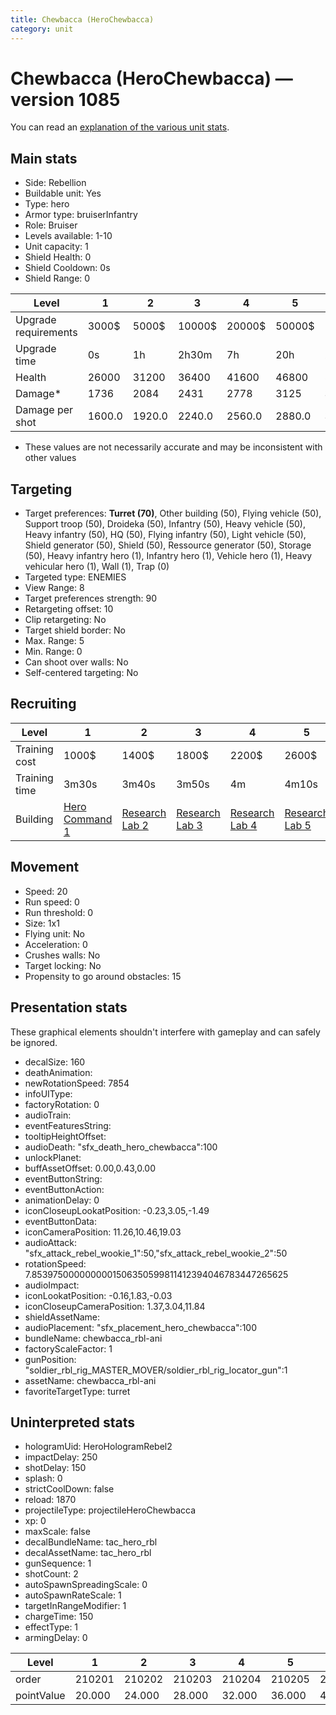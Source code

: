 ```yaml
---
title: Chewbacca (HeroChewbacca)
category: unit
---
```


# Chewbacca (HeroChewbacca) — version 1085

You can read an [explanation  of the various unit stats](unitexplained.md).

## Main stats

  * Side: Rebellion
  * Buildable unit: Yes
  * Type: hero
  * Armor type: bruiserInfantry
  * Role: Bruiser
  * Levels available: 1-10
  * Unit capacity: 1
  * Shield Health: 0
  * Shield Cooldown: 0s
  * Shield Range: 0

|Level               |1     |2     |3     |4     |5     |6      |7      |8      |9       |10      |
|--------------------|------|------|------|------|------|-------|-------|-------|--------|--------|
|Upgrade requirements|3000$ |5000$ |10000$|20000$|50000$|135000$|225000$|450000$|1500000$|2500000$|
|Upgrade time        |0s    |1h    |2h30m |7h    |20h   |2d12h  |4d     |6d     |1w1d    |1w5d    |
|Health              |26000 |31200 |36400 |41600 |46800 |52000  |57200  |62400  |67600   |78000   |
|Damage*             |1736  |2084  |2431  |2778  |3125  |3472   |3820   |4167   |4514    |5208    |
|Damage per shot     |1600.0|1920.0|2240.0|2560.0|2880.0|3200.0 |3520.0 |3840.0 |4160.0  |4800.0  |

* These values are not necessarily accurate and may be inconsistent with other values

## Targeting

  * Target preferences: **Turret (70)**, Other building (50), Flying vehicle (50), Support troop (50), Droideka (50), Infantry (50), Heavy vehicle (50), Heavy infantry (50), HQ (50), Flying infantry (50), Light vehicle (50), Shield generator (50), Shield (50), Ressource generator (50), Storage (50), Heavy infantry hero (1), Infantry hero (1), Vehicle hero (1), Heavy vehicular hero (1), Wall (1), Trap (0)
  * Targeted type: ENEMIES
  * View Range: 8
  * Target preferences strength: 90
  * Retargeting offset: 10
  * Clip retargeting: No
  * Target shield border: No
  * Max. Range: 5
  * Min. Range: 0
  * Can shoot over walls: No
  * Self-centered targeting: No

## Recruiting

|Level        |1                                          |2                                     |3                                     |4                                     |5                                     |6                                     |7                                     |8                                     |9                                     |10                                     |
|-------------|-------------------------------------------|--------------------------------------|--------------------------------------|--------------------------------------|--------------------------------------|--------------------------------------|--------------------------------------|--------------------------------------|--------------------------------------|---------------------------------------|
|Training cost|1000$                                      |1400$                                 |1800$                                 |2200$                                 |2600$                                 |3000$                                 |3400$                                 |4000$                                 |4200$                                 |4600$                                  |
|Training time|3m30s                                      |3m40s                                 |3m50s                                 |4m                                    |4m10s                                 |4m20s                                 |4m30s                                 |9m20s                                 |9m40s                                 |10m                                    |
|Building     |[Hero Command 1](rebelTacticalCommand.html)|[Research Lab 2](rebelOffenseLab.html)|[Research Lab 3](rebelOffenseLab.html)|[Research Lab 4](rebelOffenseLab.html)|[Research Lab 5](rebelOffenseLab.html)|[Research Lab 6](rebelOffenseLab.html)|[Research Lab 7](rebelOffenseLab.html)|[Research Lab 8](rebelOffenseLab.html)|[Research Lab 9](rebelOffenseLab.html)|[Research Lab 10](rebelOffenseLab.html)|

## Movement

  * Speed: 20
  * Run speed: 0
  * Run threshold: 0
  * Size: 1x1
  * Flying unit: No
  * Acceleration: 0
  * Crushes walls: No
  * Target locking: No
  * Propensity to go around obstacles: 15

## Presentation stats

These graphical elements shouldn't interfere with gameplay and can safely be ignored.

  * decalSize: 160
  * deathAnimation: 
  * newRotationSpeed: 7854
  * infoUIType: 
  * factoryRotation: 0
  * audioTrain: 
  * eventFeaturesString: 
  * tooltipHeightOffset: 
  * audioDeath: "sfx_death_hero_chewbacca":100
  * unlockPlanet: 
  * buffAssetOffset: 0.00,0.43,0.00
  * eventButtonString: 
  * eventButtonAction: 
  * animationDelay: 0
  * iconCloseupLookatPosition: -0.23,3.05,-1.49
  * eventButtonData: 
  * iconCameraPosition: 11.26,10.46,19.03
  * audioAttack: "sfx_attack_rebel_wookie_1":50,"sfx_attack_rebel_wookie_2":50
  * rotationSpeed: 7.8539750000000001506350599811412394046783447265625
  * audioImpact: 
  * iconLookatPosition: -0.16,1.83,-0.03
  * iconCloseupCameraPosition: 1.37,3.04,11.84
  * shieldAssetName: 
  * audioPlacement: "sfx_placement_hero_chewbacca":100
  * bundleName: chewbacca_rbl-ani
  * factoryScaleFactor: 1
  * gunPosition: "soldier_rbl_rig_MASTER_MOVER/soldier_rbl_rig_locator_gun":1
  * assetName: chewbacca_rbl-ani
  * favoriteTargetType: turret

## Uninterpreted stats

  * hologramUid: HeroHologramRebel2
  * impactDelay: 250
  * shotDelay: 150
  * splash: 0
  * strictCoolDown: false
  * reload: 1870
  * projectileType: projectileHeroChewbacca
  * xp: 0
  * maxScale: false
  * decalBundleName: tac_hero_rbl
  * decalAssetName: tac_hero_rbl
  * gunSequence: 1
  * shotCount: 2
  * autoSpawnSpreadingScale: 0
  * autoSpawnRateScale: 1
  * targetInRangeModifier: 1
  * chargeTime: 150
  * effectType: 1
  * armingDelay: 0

|Level     |1     |2     |3     |4     |5     |6     |7     |8     |9     |10    |
|----------|------|------|------|------|------|------|------|------|------|------|
|order     |210201|210202|210203|210204|210205|210206|210207|210208|210209|210210|
|pointValue|20.000|24.000|28.000|32.000|36.000|40.000|44.000|48.000|52.000|60.000|

